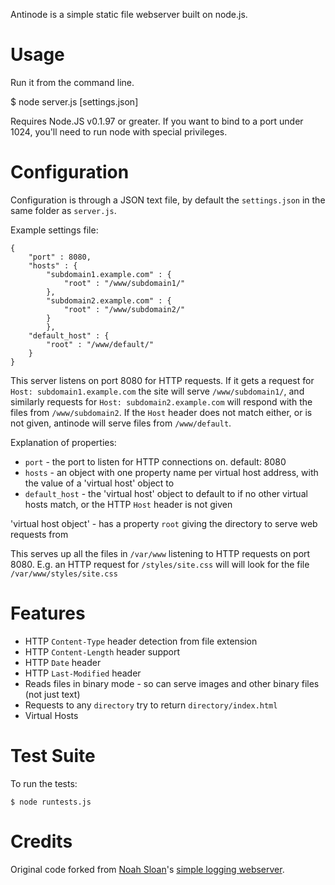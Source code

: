 Antinode is a simple static file webserver built on node.js.

# Usage

Run it from the command line. 

   $ node server.js [settings.json]

Requires Node.JS v0.1.97 or greater.
If you want to bind to a port under 1024, you'll need to run node with special
privileges.

# Configuration

Configuration is through a JSON text file, by default the `settings.json` in
the same folder as `server.js`.

Example settings file:

    {
        "port" : 8080,
        "hosts" : {
            "subdomain1.example.com" : { 
                "root" : "/www/subdomain1/"
            },
            "subdomain2.example.com" : {
                "root" : "/www/subdomain2/"
            }
            },
        "default_host" : {
            "root" : "/www/default/"
        }
    }

This server listens on port 8080 for HTTP requests.
If it gets a request for `Host: subdomain1.example.com` the site will serve
`/www/subdomain1/`, and similarly requests for `Host: subdomain2.example.com`
will respond with the files from `/www/subdomain2`. If the `Host` header does
not match either, or is not given, antinode will serve files from
`/www/default`.

Explanation of properties:

- `port` - the port to listen for HTTP connections on. default: 8080
- `hosts` - an object with one property name per virtual host address, with the value of a 'virtual host' object to 
- `default_host` - the 'virtual host' object to default to if no other virtual hosts match, or the HTTP `Host` header is not given

'virtual host object' - has a property `root` giving the directory to serve
   web requests from


This serves up all the files in `/var/www` listening to HTTP requests on port 8080.
E.g. an HTTP request for `/styles/site.css` will will look for the file `/var/www/styles/site.css`

# Features

- HTTP `Content-Type` header detection from file extension
- HTTP `Content-Length` header support
- HTTP `Date` header
- HTTP `Last-Modified` header
- Reads files in binary mode - so can serve images and other binary files (not just text)
- Requests to any `directory` try to return `directory/index.html`
- Virtual Hosts

# Test Suite


To run the tests:

    $ node runtests.js

# Credits

Original code forked from [Noah Sloan](http://github.com/iamnoah)'s [simple logging webserver](http://gist.github.com/246761).
